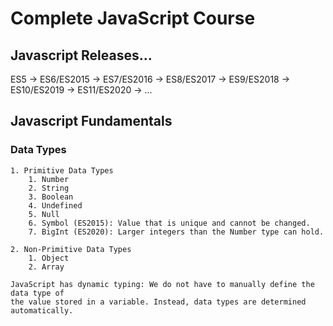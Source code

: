 # Complete JavaScript Course

## Javascript Releases...

ES5 -> ES6/ES2015 -> ES7/ES2016 -> ES8/ES2017 -> ES9/ES2018 -> ES10/ES2019 -> ES11/ES2020 -> ... 


## Javascript Fundamentals

### Data Types
    
    1. Primitive Data Types
        1. Number
        2. String
        3. Boolean
        4. Undefined
        5. Null
        6. Symbol (ES2015): Value that is unique and cannot be changed.
        7. BigInt (ES2020): Larger integers than the Number type can hold.
    
    2. Non-Primitive Data Types
        1. Object
        2. Array
```
JavaScript has dynamic typing: We do not have to manually define the data type of
the value stored in a variable. Instead, data types are determined automatically.
```